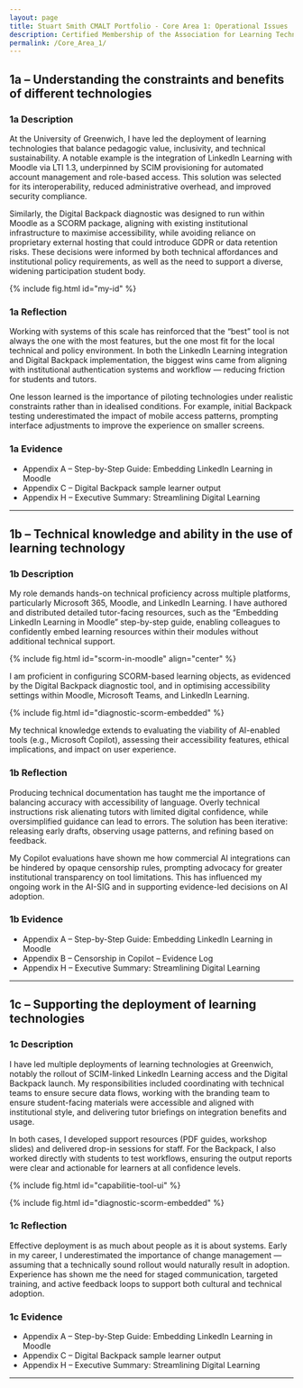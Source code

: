 ```yaml
---
layout: page
title: Stuart Smith CMALT Portfolio - Core Area 1: Operational Issues
description: Certified Membership of the Association for Learning Technology (CMALT) portfolio of Stuart Smith, MSc, BA (Hons).
permalink: /Core_Area_1/
---
```


## 1a – Understanding the constraints and benefits of different technologies

### 1a Description

At the University of Greenwich, I have led the deployment of learning technologies that balance pedagogic value, inclusivity, and technical sustainability. A notable example is the integration of LinkedIn Learning with Moodle via LTI 1.3, underpinned by SCIM provisioning for automated account management and role-based access. This solution was selected for its interoperability, reduced administrative overhead, and improved security compliance.

Similarly, the Digital Backpack diagnostic was designed to run within Moodle as a SCORM package, aligning with existing institutional infrastructure to maximise accessibility, while avoiding reliance on proprietary external hosting that could introduce GDPR or data retention risks. These decisions were informed by both technical affordances and institutional policy requirements, as well as the need to support a diverse, widening participation student body.

{% include fig.html id="my-id" %}

### 1a Reflection

Working with systems of this scale has reinforced that the “best” tool is not always the one with the most features, but the one most fit for the local technical and policy environment. In both the LinkedIn Learning integration and Digital Backpack implementation, the biggest wins came from aligning with institutional authentication systems and workflow — reducing friction for students and tutors.

One lesson learned is the importance of piloting technologies under realistic constraints rather than in idealised conditions. For example, initial Backpack testing underestimated the impact of mobile access patterns, prompting interface adjustments to improve the experience on smaller screens.

### 1a Evidence

- Appendix A – Step-by-Step Guide: Embedding LinkedIn Learning in Moodle
- Appendix C – Digital Backpack sample learner output
- Appendix H – Executive Summary: Streamlining Digital Learning

---

## 1b – Technical knowledge and ability in the use of learning technology

### 1b Description

My role demands hands-on technical proficiency across multiple platforms, particularly Microsoft 365, Moodle, and LinkedIn Learning. I have authored and distributed detailed tutor-facing resources, such as the “Embedding LinkedIn Learning in Moodle” step-by-step guide, enabling colleagues to confidently embed learning resources within their modules without additional technical support.

{% include fig.html id="scorm-in-moodle" align="center" %}

I am proficient in configuring SCORM-based learning objects, as evidenced by the Digital Backpack diagnostic tool, and in optimising accessibility settings within Moodle, Microsoft Teams, and LinkedIn Learning. 

{% include fig.html id="diagnostic-scorm-embedded" %}

My technical knowledge extends to evaluating the viability of AI-enabled tools (e.g., Microsoft Copilot), assessing their accessibility features, ethical implications, and impact on user experience.

### 1b Reflection

Producing technical documentation has taught me the importance of balancing accuracy with accessibility of language. Overly technical instructions risk alienating tutors with limited digital confidence, while oversimplified guidance can lead to errors. The solution has been iterative: releasing early drafts, observing usage patterns, and refining based on feedback.

My Copilot evaluations have shown me how commercial AI integrations can be hindered by opaque censorship rules, prompting advocacy for greater institutional transparency on tool limitations. This has influenced my ongoing work in the AI-SIG and in supporting evidence-led decisions on AI adoption.

### 1b Evidence

- Appendix A – Step-by-Step Guide: Embedding LinkedIn Learning in Moodle
- Appendix B – Censorship in Copilot – Evidence Log
- Appendix H – Executive Summary: Streamlining Digital Learning

---

## 1c – Supporting the deployment of learning technologies

### 1c Description

I have led multiple deployments of learning technologies at Greenwich, notably the rollout of SCIM-linked LinkedIn Learning access and the Digital Backpack launch. My responsibilities included coordinating with technical teams to ensure secure data flows, working with the branding team to ensure student-facing materials were accessible and aligned with institutional style, and delivering tutor briefings on integration benefits and usage.

In both cases, I developed support resources (PDF guides, workshop slides) and delivered drop-in sessions for staff. For the Backpack, I also worked directly with students to test workflows, ensuring the output reports were clear and actionable for learners at all confidence levels.

{% include fig.html id="capabilitie-tool-ui" %}

{% include fig.html id="diagnostic-scorm-embedded" %}

### 1c Reflection

Effective deployment is as much about people as it is about systems. Early in my career, I underestimated the importance of change management — assuming that a technically sound rollout would naturally result in adoption. Experience has shown me the need for staged communication, targeted training, and active feedback loops to support both cultural and technical adoption.

### 1c Evidence

- Appendix A – Step-by-Step Guide: Embedding LinkedIn Learning in Moodle
- Appendix C – Digital Backpack sample learner output
- Appendix H – Executive Summary: Streamlining Digital Learning

---
